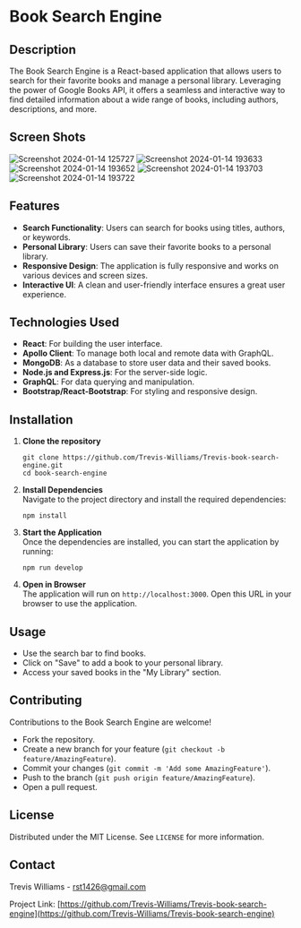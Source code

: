 # Book Search Engine

## Description

The Book Search Engine is a React-based application that allows users to search for their favorite books and manage a personal library. Leveraging the power of Google Books API, it offers a seamless and interactive way to find detailed information about a wide range of books, including authors, descriptions, and more.

## Screen Shots
![Screenshot 2024-01-14 125727](https://github.com/Trevis-Williams/pre-work-study-guide/assets/135195221/cba706bd-6f18-49d0-998c-c07f1e8574fa)
![Screenshot 2024-01-14 193633](https://github.com/Trevis-Williams/pre-work-study-guide/assets/135195221/98942c81-81a6-4419-b99c-696c3c48b0dd)
![Screenshot 2024-01-14 193652](https://github.com/Trevis-Williams/pre-work-study-guide/assets/135195221/d0839e87-bed6-4586-b346-97eeeda92424)
![Screenshot 2024-01-14 193703](https://github.com/Trevis-Williams/pre-work-study-guide/assets/135195221/d27d8846-0a5f-4600-b4ad-e42962b8eb25)
![Screenshot 2024-01-14 193722](https://github.com/Trevis-Williams/pre-work-study-guide/assets/135195221/ea8081af-7e04-4b46-b484-10f134083b41)

## Features

- **Search Functionality**: Users can search for books using titles, authors, or keywords.
- **Personal Library**: Users can save their favorite books to a personal library.
- **Responsive Design**: The application is fully responsive and works on various devices and screen sizes.
- **Interactive UI**: A clean and user-friendly interface ensures a great user experience.

## Technologies Used

- **React**: For building the user interface.
- **Apollo Client**: To manage both local and remote data with GraphQL.
- **MongoDB**: As a database to store user data and their saved books.
- **Node.js and Express.js**: For the server-side logic.
- **GraphQL**: For data querying and manipulation.
- **Bootstrap/React-Bootstrap**: For styling and responsive design.

## Installation

1. **Clone the repository**  
   ```
   git clone https://github.com/Trevis-Williams/Trevis-book-search-engine.git
   cd book-search-engine
   ```

2. **Install Dependencies**  
   Navigate to the project directory and install the required dependencies:
   ```
   npm install
   ```

3. **Start the Application**  
   Once the dependencies are installed, you can start the application by running:
   ```
   npm run develop
   ```

4. **Open in Browser**  
   The application will run on `http://localhost:3000`. Open this URL in your browser to use the application.

## Usage

- Use the search bar to find books.
- Click on "Save" to add a book to your personal library.
- Access your saved books in the "My Library" section.

## Contributing

Contributions to the Book Search Engine are welcome!

- Fork the repository.
- Create a new branch for your feature (`git checkout -b feature/AmazingFeature`).
- Commit your changes (`git commit -m 'Add some AmazingFeature'`).
- Push to the branch (`git push origin feature/AmazingFeature`).
- Open a pull request.

## License

Distributed under the MIT License. See `LICENSE` for more information.

## Contact

Trevis Williams - [rst1426@gmail.com](mailto:Rst1426@gmail.com)

Project Link: [https://github.com/Trevis-Williams/Trevis-book-search-engine](https://github.com/Trevis-Williams/Trevis-book-search-engine)

